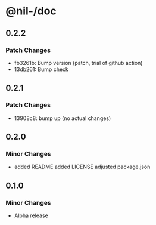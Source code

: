 # @nil-/doc

## 0.2.2

### Patch Changes

-   fb3261b: Bump version (patch, trial of github action)
-   13db261: Bump check

## 0.2.1

### Patch Changes

-   13908c8: bump up (no actual changes)

## 0.2.0

### Minor Changes

-   added README
    added LICENSE
    adjusted package.json

## 0.1.0

### Minor Changes

-   Alpha release
